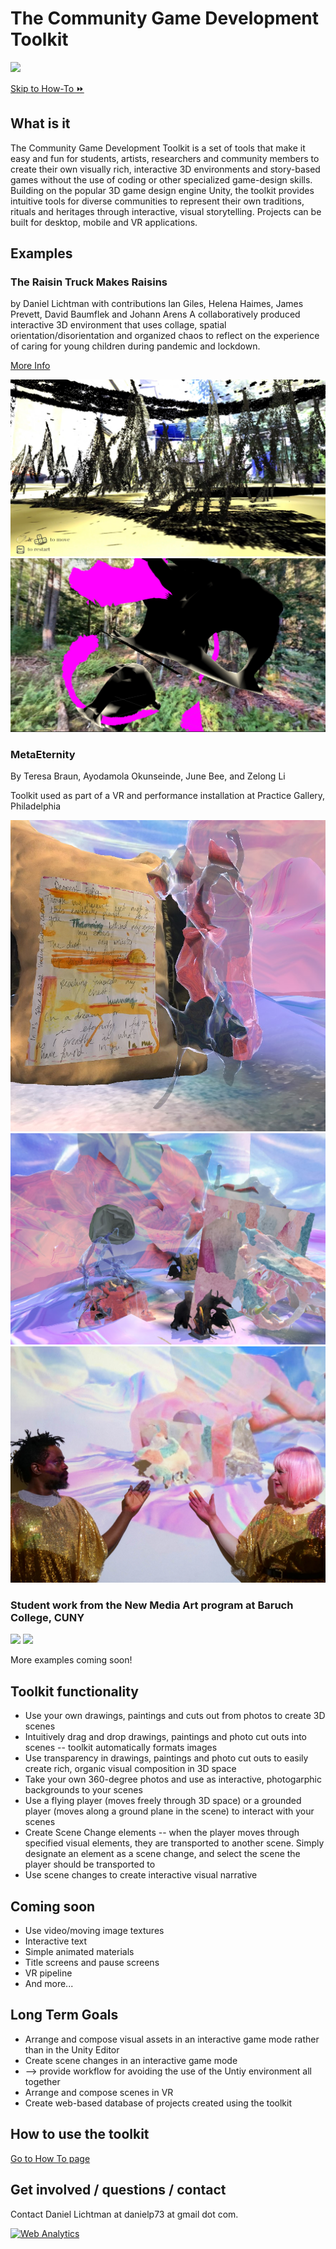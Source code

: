 # The Community Game Development Toolkit

![](images/toolkit.jpg)

[Skip to How-To ⏩](howto.md)

## What is it
The Community Game Development Toolkit is a set of tools that make it easy and fun for students, artists, researchers and community members to create their own visually rich, interactive 3D environments and story-based games without the use of coding or other specialized game-design skills. Building on the popular 3D game design engine Unity, the toolkit provides intuitive tools for diverse communities to represent their own traditions, rituals and heritages through interactive, visual storytelling. Projects can be built for desktop, mobile and VR applications.

## Examples
### The Raisin Truck Makes Raisins

by Daniel Lichtman with contributions Ian Giles, Helena Haimes, James Prevett, David Baumflek and Johann Arens 
A collaboratively produced interactive 3D environment that uses collage, spatial orientation/disorientation and organized chaos to reflect on the experience of caring for young children during pandemic and lockdown.

[More Info](https://www.daniellichtman.com/raisintruck/)

![](images/rt-mountain.jpg)
![](images/rt-mouse.jpg)

### MetaEternity

By Teresa Braun, Ayodamola Okunseinde, June Bee, and Zelong Li

Toolkit used as part of a VR and performance installation at Practice Gallery, Philadelphia

![](images/meta-1.jpg)
![](images/meta-2.jpg)
![](images/meta-3.jpg)

### Student work from the New Media Art program at Baruch College, CUNY

![](https://www.daniellichtman.com/mount-holyoke/images/student0.jpeg)
![](https://www.daniellichtman.com/toolkit/images/student1.jpeg)


More examples coming soon!

<a name="howto"></a>

## Toolkit functionality

* Use your own drawings, paintings and cuts out from photos to create 3D scenes
*  Intuitively drag and drop drawings, paintings and photo cut outs into scenes -- toolkit automatically formats images
*   Use transparency in drawings, paintings and photo cut outs to easily create rich, organic visual composition in 3D space
*   Take your own 360-degree photos and use as interactive, photogarphic backgrounds to your scenes
*   Use a flying player (moves freely through 3D space) or a grounded player (moves along a ground plane in the scene) to interact with your scenes
*   Create Scene Change elements -- when the player moves through specified visual elements, they are transported to another scene. Simply designate an element as a scene change, and select the scene the player should be transported to
*   Use scene changes to create interactive visual narrative

## Coming soon
* Use video/moving image textures
* Interactive text
* Simple animated materials
* Title screens and pause screens
* VR pipeline  
* And more...

## Long Term Goals
* Arrange and compose visual assets in an interactive game mode rather than in the Unity Editor
* Create scene changes in an interactive game mode
* --> provide workflow for avoiding the use of the Untiy environment all together
* Arrange and compose scenes in VR
* Create web-based database of projects created using the toolkit

## How to use the toolkit
[Go to How To page](howto.md)

## Get involved / questions / contact
Contact Daniel Lichtman at danielp73 at gmail dot com.

<!---- begin statcounter ---->
<script type="text/javascript">
var sc_project = 12399103;
var sc_invisible = 1;
var sc_security = "dbebcd0c";
</script>
<script type="text/javascript" src="https://www.statcounter.com/counter/counter.js" async></script>
<noscript>
<div class="statcounter">
    <a title="Web Analytics" href="https://statcounter.com/" target="_blank"><img class="statcounter" src="https://c.statcounter.com/12399103/0/dbebcd0c/1/" alt="Web Analytics" /></a>
</div>
</noscript>
<!-- end statcounter -->
 

